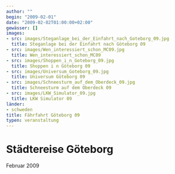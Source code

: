 ```yaml
---
author: ""
begin: "2009-02-01"
date: "2009-02-02T01:00:00+02:00"
gewässer: []
images:
- src: images/Steganlage_bei_der_Einfahrt_nach_Goteborg_09.jpg
  title: Steganlage bei der Einfahrt nach Göteborg 09
- src: images/Wen_interessiert_schon_MC09.jpg
  title: Wen_interessiert_schon_MC09
- src: images/Shoppen_i_n_Goteborg_09.jpg
  title: Shoppen i n Göteborg 09
- src: images/Universum_Goteborg_09.jpg
  title: Universum Göteborg 09
- src: images/Schneesturm_auf_dem_Oberdeck_09.jpg
  title: Schneesturm auf dem Oberdeck 09
- src: images/LKW_Simulator_09.jpg
  title: LKW Simulator 09
länder: 
- schweden
title: Fährfahrt Göteborg 09
typen: veranstaltung
---
```




# Städtereise Göteborg


Februar 2009
